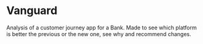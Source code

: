 # Vanguard
Analysis of a customer journey app for a Bank. Made to see which platform is better the previous or the new one, see why and recommend changes. 

